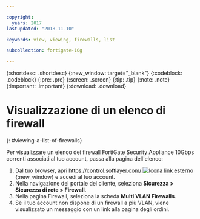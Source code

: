 ```yaml
---

copyright:
  years: 2017
lastupdated: "2018-11-10"

keywords: view, viewing, firewalls, list

subcollection: fortigate-10g

---
```


{:shortdesc: .shortdesc}
{:new_window: target="_blank"}
{:codeblock: .codeblock}
{:pre: .pre}
{:screen: .screen}
{:tip: .tip}
{:note: .note}
{:important: .important}
{:download: .download}

# Visualizzazione di un elenco di firewall
{: #viewing-a-list-of-firewalls}

Per visualizzare un elenco dei firewall FortiGate Security Appliance 10Gbps correnti associati al tuo account, passa alla pagina dell'elenco:

1. Dal tuo browser, apri [https://control.softlayer.com/ ![Icona link esterno](../../icons/launch-glyph.svg "Icona link esterno")](https://control.softlayer.com/){:new_window} e accedi al tuo account.
2. Nella navigazione del portale del cliente, seleziona **Sicurezza > Sicurezza di rete > Firewall**.
3. Nella pagina Firewall, seleziona la scheda **Multi VLAN Firewalls**.
4. Se il tuo account non dispone di un firewall a più VLAN, viene visualizzato un messaggio con un link alla pagina degli ordini.
